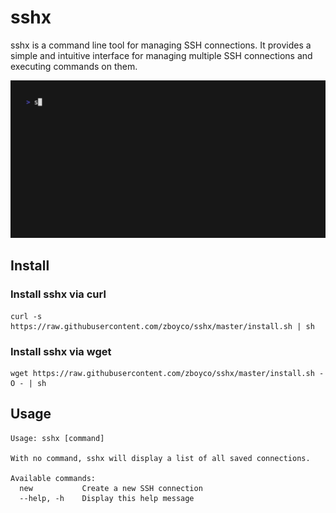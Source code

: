 # sshx

sshx is a command line tool for managing SSH connections. It provides a simple and intuitive interface for managing multiple SSH connections and executing commands on them.

<img alt="Welcome to sshx" src="https://raw.githubusercontent.com/zboyco/sshx/master/demo.gif" width="600" />

## Install

### Install sshx via curl

```
curl -s https://raw.githubusercontent.com/zboyco/sshx/master/install.sh | sh
```

### Install sshx via wget

```
wget https://raw.githubusercontent.com/zboyco/sshx/master/install.sh -O - | sh
```

## Usage

```
Usage: sshx [command]

With no command, sshx will display a list of all saved connections.

Available commands:
  new           Create a new SSH connection
  --help, -h    Display this help message
```